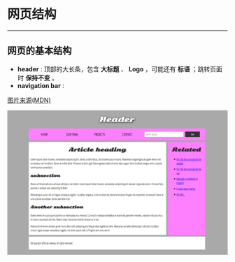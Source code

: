 # 网页结构

---

## 网页的基本结构

- **header** : 顶部的大长条，包含 **大标题** 、 **Logo** ，可能还有 **标语** ；跳转页面时 **保持不变** 。
- **navigation bar** : 



[图片来源(MDN)](https://developer.mozilla.org/en-US/docs/Learn/HTML/Introduction_to_HTML/Document_and_website_structure/sample-website.png)

![sample-website](网页结构/sample-website.png)